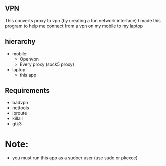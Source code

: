 ## VPN
This converts proxy to vpn (by creating a tun network interface)
I made this program to help me connect from a vpn on my mobile to my laptop

## hierarchy
- mobile:
    - Openvpn
    - Every proxy (sock5 proxy)
- laptop:
    - this app

## Requirements
- badvpn
- nettools
- iproute
- killall
- gtk3

# Note:
- you must run this app as a sudoer user (use sudo or pkexec)
